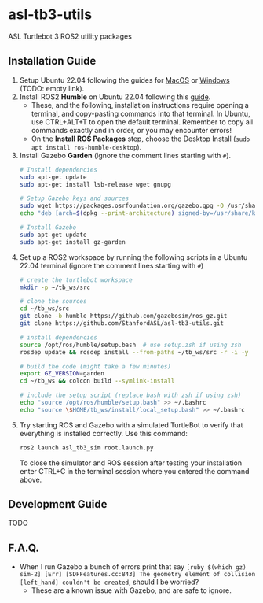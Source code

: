 # asl-tb3-utils
ASL Turtlebot 3 ROS2 utility packages

## Installation Guide
1. Setup Ubuntu 22.04 following the guides for [MacOS]() or [Windows]() (TODO: empty link).
2. Install ROS2 **Humble** on Ubuntu 22.04 following this
   [guide](https://docs.ros.org/en/humble/Installation/Ubuntu-Install-Debians.html).
   - These, and the following, installation instructions require opening a terminal, and copy-pasting commands into that terminal. In Ubuntu, use CTRL+ALT+T to open the default terminal. Remember to copy all commands exactly and in order, or you may encounter errors! 
   - On the **Install ROS Packages** step, choose the Desktop Install (`sudo apt install ros-humble-desktop`).
3. Install Gazebo **Garden** (ignore the comment lines starting with `#`).
   ```sh
   # Install dependencies
   sudo apt-get update
   sudo apt-get install lsb-release wget gnupg

   # Setup Gazebo keys and sources
   sudo wget https://packages.osrfoundation.org/gazebo.gpg -O /usr/share/keyrings/pkgs-osrf-archive-keyring.gpg
   echo "deb [arch=$(dpkg --print-architecture) signed-by=/usr/share/keyrings/pkgs-osrf-archive-keyring.gpg] http://packages.osrfoundation.org/gazebo/ubuntu-stable $(lsb_release -cs) main" | sudo tee /etc/apt/sources.list.d/gazebo-stable.list > /dev/null
   
   # Install Gazebo
   sudo apt-get update
   sudo apt-get install gz-garden
   ```
4. Set up a ROS2 workspace by running the following scripts in a Ubuntu 22.04 terminal
   (ignore the comment lines starting with `#`)
    ```sh
    # create the turtlebot workspace
    mkdir -p ~/tb_ws/src

    # clone the sources
    cd ~/tb_ws/src
    git clone -b humble https://github.com/gazebosim/ros_gz.git
    git clone https://github.com/StanfordASL/asl-tb3-utils.git

    # install dependencies
    source /opt/ros/humble/setup.bash  # use setup.zsh if using zsh
    rosdep update && rosdep install --from-paths ~/tb_ws/src -r -i -y

    # build the code (might take a few minutes)
    export GZ_VERSION=garden
    cd ~/tb_ws && colcon build --symlink-install

    # include the setup script (replace bash with zsh if using zsh)
    echo "source /opt/ros/humble/setup.bash" >> ~/.bashrc
    echo "source \$HOME/tb_ws/install/local_setup.bash" >> ~/.bashrc
    ```
5. Try starting ROS and Gazebo with a simulated TurtleBot to verify that everything is installed correctly. Use this command: 
   ```sh
   ros2 launch asl_tb3_sim root.launch.py 
   ```
   To close the simulator and ROS session after testing your installation enter CTRL+C in the terminal session where you entered the command above.

## Development Guide
TODO

## F.A.Q.
- When I run Gazebo a bunch of errors print that say ``[ruby $(which gz) sim-2] [Err] [SDFFeatures.cc:843] The geometry element of collision [left_hand] couldn't be created``, should I be worried?
   - These are a known issue with Gazebo, and are safe to ignore.

